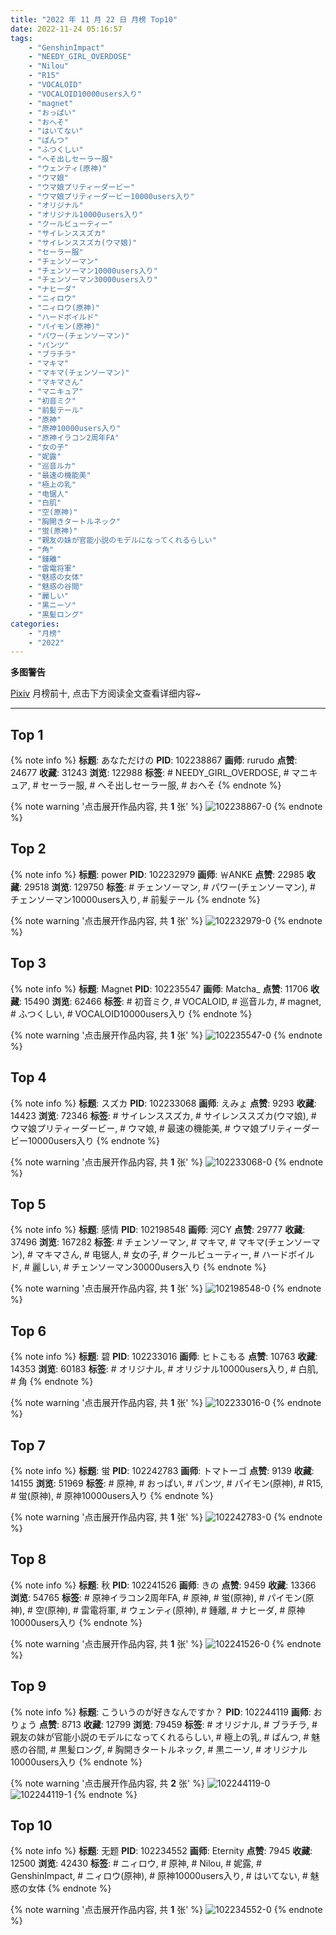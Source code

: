 ```yaml
---
title: "2022 年 11 月 22 日 月榜 Top10"
date: 2022-11-24 05:16:57
tags:
    - "GenshinImpact"
    - "NEEDY_GIRL_OVERDOSE"
    - "Nilou"
    - "R15"
    - "VOCALOID"
    - "VOCALOID10000users入り"
    - "magnet"
    - "おっぱい"
    - "おへそ"
    - "はいてない"
    - "ぱんつ"
    - "ふつくしい"
    - "へそ出しセーラー服"
    - "ウェンティ(原神)"
    - "ウマ娘"
    - "ウマ娘プリティーダービー"
    - "ウマ娘プリティーダービー10000users入り"
    - "オリジナル"
    - "オリジナル10000users入り"
    - "クールビューティー"
    - "サイレンススズカ"
    - "サイレンススズカ(ウマ娘)"
    - "セーラー服"
    - "チェンソーマン"
    - "チェンソーマン10000users入り"
    - "チェンソーマン30000users入り"
    - "ナヒーダ"
    - "ニィロウ"
    - "ニィロウ(原神)"
    - "ハードボイルド"
    - "パイモン(原神)"
    - "パワー(チェンソーマン)"
    - "パンツ"
    - "ブラチラ"
    - "マキマ"
    - "マキマ(チェンソーマン)"
    - "マキマさん"
    - "マニキュア"
    - "初音ミク"
    - "前髪テール"
    - "原神"
    - "原神10000users入り"
    - "原神イラコン2周年FA"
    - "女の子"
    - "妮露"
    - "巡音ルカ"
    - "最速の機能美"
    - "極上の乳"
    - "电锯人"
    - "白肌"
    - "空(原神)"
    - "胸開きタートルネック"
    - "蛍(原神)"
    - "親友の妹が官能小説のモデルになってくれるらしい"
    - "角"
    - "鍾離"
    - "雷電将軍"
    - "魅惑の女体"
    - "魅惑の谷間"
    - "麗しい"
    - "黒ニーソ"
    - "黒髪ロング"
categories:
    - "月榜"
    - "2022"
---
```


<i class="fa fa-triangle-exclamation"></i>**多图警告**<i class="fa fa-triangle-exclamation"></i>

[Pixiv](https://www.pixiv.net/) 月榜前十, 点击下方阅读全文查看详细内容~

<!-- more -->

---

## Top 1

{% note info %}
**标题**: あなただけの
**PID**: 102238867 **画师**: rurudo
**点赞**: 24677 **收藏**: 31243 **浏览**: 122988
**标签**: # NEEDY_GIRL_OVERDOSE, # マニキュア, # セーラー服, # へそ出しセーラー服, # おへそ
{% endnote %}

{% note warning '点击展开作品内容, 共 **1** 张' %}
![102238867-0](https://i.pixiv.re/img-original/img/2022/10/26/06/42/25/102238867_p0.jpg)
{% endnote %}

## Top 2

{% note info %}
**标题**: power
**PID**: 102232979 **画师**: ￦ANKE
**点赞**: 22985 **收藏**: 29518 **浏览**: 129750
**标签**: # チェンソーマン, # パワー(チェンソーマン), # チェンソーマン10000users入り, # 前髪テール
{% endnote %}

{% note warning '点击展开作品内容, 共 **1** 张' %}
![102232979-0](https://i.pixiv.re/img-original/img/2022/10/26/00/00/05/102232979_p0.jpg)
{% endnote %}

## Top 3

{% note info %}
**标题**: Magnet
**PID**: 102235547 **画师**: Matcha_
**点赞**: 11706 **收藏**: 15490 **浏览**: 62466
**标签**: # 初音ミク, # VOCALOID, # 巡音ルカ, # magnet, # ふつくしい, # VOCALOID10000users入り
{% endnote %}

{% note warning '点击展开作品内容, 共 **1** 张' %}
![102235547-0](https://i.pixiv.re/img-original/img/2022/10/26/01/30/01/102235547_p0.jpg)
{% endnote %}

## Top 4

{% note info %}
**标题**: スズカ
**PID**: 102233068 **画师**: えみょ
**点赞**: 9293 **收藏**: 14423 **浏览**: 72346
**标签**: # サイレンススズカ, # サイレンススズカ(ウマ娘), # ウマ娘プリティーダービー, # ウマ娘, # 最速の機能美, # ウマ娘プリティーダービー10000users入り
{% endnote %}

{% note warning '点击展开作品内容, 共 **1** 张' %}
![102233068-0](https://i.pixiv.re/img-original/img/2022/10/26/00/00/16/102233068_p0.jpg)
{% endnote %}

## Top 5

{% note info %}
**标题**: 感情
**PID**: 102198548 **画师**: 河CY
**点赞**: 29777 **收藏**: 37496 **浏览**: 167282
**标签**: # チェンソーマン, # マキマ, # マキマ(チェンソーマン), # マキマさん, # 电锯人, # 女の子, # クールビューティー, # ハードボイルド, # 麗しい, # チェンソーマン30000users入り
{% endnote %}

{% note warning '点击展开作品内容, 共 **1** 张' %}
![102198548-0](https://i.pixiv.re/img-original/img/2022/10/24/17/59/42/102198548_p0.jpg)
{% endnote %}

## Top 6

{% note info %}
**标题**: 碧
**PID**: 102233016 **画师**: ヒトこもる
**点赞**: 10763 **收藏**: 14353 **浏览**: 60183
**标签**: # オリジナル, # オリジナル10000users入り, # 白肌, # 角
{% endnote %}

{% note warning '点击展开作品内容, 共 **1** 张' %}
![102233016-0](https://i.pixiv.re/img-original/img/2022/10/26/00/00/09/102233016_p0.jpg)
{% endnote %}

## Top 7

{% note info %}
**标题**: 蛍
**PID**: 102242783 **画师**: トマトーゴ
**点赞**: 9139 **收藏**: 14155 **浏览**: 51969
**标签**: # 原神, # おっぱい, # パンツ, # パイモン(原神), # R15, # 蛍(原神), # 原神10000users入り
{% endnote %}

{% note warning '点击展开作品内容, 共 **1** 张' %}
![102242783-0](https://i.pixiv.re/img-original/img/2022/10/26/12/30/26/102242783_p0.jpg)
{% endnote %}

## Top 8

{% note info %}
**标题**: 秋
**PID**: 102241526 **画师**: きの
**点赞**: 9459 **收藏**: 13366 **浏览**: 54765
**标签**: # 原神イラコン2周年FA, # 原神, # 蛍(原神), # パイモン(原神), # 空(原神), # 雷電将軍, # ウェンティ(原神), # 鍾離, # ナヒーダ, # 原神10000users入り
{% endnote %}

{% note warning '点击展开作品内容, 共 **1** 张' %}
![102241526-0](https://i.pixiv.re/img-original/img/2022/10/26/10/57/05/102241526_p0.jpg)
{% endnote %}

## Top 9

{% note info %}
**标题**: こういうのが好きなんですか？
**PID**: 102244119 **画师**: おりょう
**点赞**: 8713 **收藏**: 12799 **浏览**: 79459
**标签**: # オリジナル, # ブラチラ, # 親友の妹が官能小説のモデルになってくれるらしい, # 極上の乳, # ぱんつ, # 魅惑の谷間, # 黒髪ロング, # 胸開きタートルネック, # 黒ニーソ, # オリジナル10000users入り
{% endnote %}

{% note warning '点击展开作品内容, 共 **2** 张' %}
![102244119-0](https://i.pixiv.re/img-original/img/2022/10/26/14/14/45/102244119_p0.jpg)
![102244119-1](https://i.pixiv.re/img-original/img/2022/10/26/14/14/45/102244119_p1.jpg)
{% endnote %}

## Top 10

{% note info %}
**标题**: 无题
**PID**: 102234552 **画师**: Eternity
**点赞**: 7945 **收藏**: 12500 **浏览**: 42430
**标签**: # ニィロウ, # 原神, # Nilou, # 妮露, # GenshinImpact, # ニィロウ(原神), # 原神10000users入り, # はいてない, # 魅惑の女体
{% endnote %}

{% note warning '点击展开作品内容, 共 **1** 张' %}
![102234552-0](https://i.pixiv.re/img-original/img/2022/10/26/00/44/04/102234552_p0.jpg)
{% endnote %}
